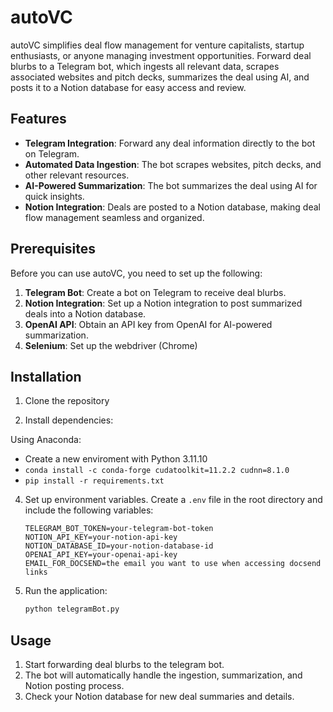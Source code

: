# autoVC

autoVC simplifies deal flow management for venture capitalists, startup enthusiasts, or anyone managing investment opportunities. Forward deal blurbs to a Telegram bot, which ingests all relevant data, scrapes associated websites and pitch decks, summarizes the deal using AI, and posts it to a Notion database for easy access and review.

## Features

- **Telegram Integration**: Forward any deal information directly to the bot on Telegram.
- **Automated Data Ingestion**: The bot scrapes websites, pitch decks, and other relevant resources.
- **AI-Powered Summarization**: The bot summarizes the deal using AI for quick insights.
- **Notion Integration**: Deals are posted to a Notion database, making deal flow management seamless and organized.

## Prerequisites

Before you can use autoVC, you need to set up the following:

1. **Telegram Bot**: Create a bot on Telegram to receive deal blurbs.
2. **Notion Integration**: Set up a Notion integration to post summarized deals into a Notion database.
3. **OpenAI API**: Obtain an API key from OpenAI for AI-powered summarization.
4. **Selenium**: Set up the webdriver (Chrome)

## Installation

1. Clone the repository

2. Install dependencies:

  Using Anaconda:
   - Create a new enviroment with Python 3.11.10
   - ```conda install -c conda-forge cudatoolkit=11.2.2 cudnn=8.1.0```
   - ```pip install -r requirements.txt```


4. Set up environment variables. Create a `.env` file in the root directory and include the following variables:

    ```env
    TELEGRAM_BOT_TOKEN=your-telegram-bot-token
    NOTION_API_KEY=your-notion-api-key
    NOTION_DATABASE_ID=your-notion-database-id
    OPENAI_API_KEY=your-openai-api-key
    EMAIL_FOR_DOCSEND=the email you want to use when accessing docsend links
    ```

5. Run the application:

    ```bash
    python telegramBot.py
    ```

## Usage

1. Start forwarding deal blurbs to the telegram bot.
2. The bot will automatically handle the ingestion, summarization, and Notion posting process.
3. Check your Notion database for new deal summaries and details.
